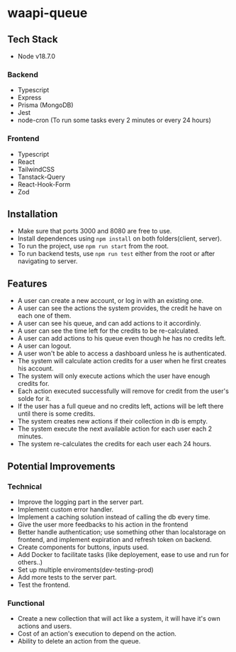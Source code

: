 # waapi-queue

## Tech Stack

- Node v18.7.0

### Backend

- Typescript
- Express
- Prisma (MongoDB)
- Jest
- node-cron (To run some tasks every 2 minutes or every 24 hours)

### Frontend

- Typescript
- React
- TailwindCSS
- Tanstack-Query
- React-Hook-Form
- Zod

## Installation

- Make sure that ports 3000 and 8080 are free to use.
- Install dependences using `npm install` on both folders(client, server).
- To run the project, use `npm run start` from the root.
- To run backend tests, use `npm run test` either from the root or after navigating to server.

## Features

- A user can create a new account, or log in with an existing one.
- A user can see the actions the system provides, the credit he have on each one of them.
- A user can see his queue, and can add actions to it accordinly.
- A user can see the time left for the credits to be re-calculated.
- A user can add actions to his queue even though he has no credits left.
- A user can logout.
- A user won't be able to access a dashboard unless he is authenticated.
- The system will calculate action credits for a user when he first creates his account.
- The system will only execute actions which the user have enough credits for.
- Each action executed successfully will remove for credit from the user's solde for it.
- If the user has a full queue and no credits left, actions will be left there until there is some credits.
- The system creates new actions if their collection in db is empty.
- The system execute the next available action for each user each 2 minutes.
- The system re-calculates the credits for each user each 24 hours.

## Potential Improvements

### Technical

- Improve the logging part in the server part.
- Implement custom error handler.
- Implement a caching solution instead of calling the db every time.
- Give the user more feedbacks to his action in the frontend
- Better handle authentication; use something other than localstorage on frontend, and implement expiration and refresh token on backend.
- Create components for buttons, inputs used.
- Add Docker to facilitate tasks (like deployement, ease to use and run for others..)
- Set up multiple enviroments(dev-testing-prod)
- Add more tests to the server part.
- Test the frontend.

### Functional

- Create a new collection that will act like a system, it will have it's own actions and users.
- Cost of an action's execution to depend on the action.
- Ability to delete an action from the queue.
